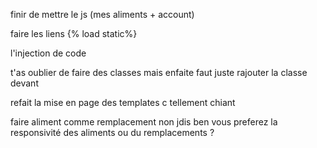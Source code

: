 finir de mettre le js (mes aliments + account)

faire les liens {% load static%}

l'injection de code

t'as oublier de faire des classes mais enfaite faut juste rajouter la classe devant

refait la mise en page des templates c tellement chiant 

faire aliment comme remplacement non jdis ben vous preferez la responsivité des aliments ou du remplacements ? 
  
  
  
